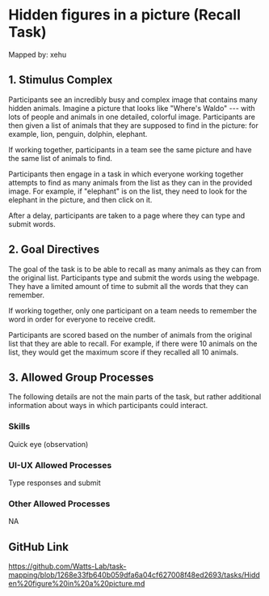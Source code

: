 # Hidden figures in a picture (Recall Task)

Mapped by: xehu 

## 1. Stimulus Complex 
Participants see an incredibly busy and complex image that contains many hidden animals. Imagine a picture that looks like "Where's Waldo" --- with lots of people and animals in one detailed, colorful image. Participants are then given a list of animals that they are supposed to find in the picture: for example, lion, penguin, dolphin, elephant.

If working together, participants in a team see the same picture and have the same list of animals to find.

Participants then engage in a task in which everyone working together attempts to find as many animals from the list as they can in the provided image. For example, if "elephant" is on the list, they need to look for the elephant in the picture, and then click on it.

After a delay, participants are taken to a page where they can type and submit words.

## 2. Goal Directives 
The goal of the task is to be able to recall as many animals as they can from the original list. Participants type and submit the words using the webpage. They have a limited amount of time to submit all the words that they can remember.

If working together, only one participant on a team needs to remember the word in order for everyone to receive credit.

Participants are scored based on the number of animals from the original list that they are able to recall. For example, if there were 10 animals on the list, they would get the maximum score if they recalled all 10 animals.

## 3. Allowed Group Processes 
The following details are not the main parts of the task, but rather additional information about ways in which participants could interact.

### Skills 
Quick eye (observation)

### UI-UX Allowed Processes
Type responses and submit

### Other Allowed Processes
NA

## GitHub Link 
https://github.com/Watts-Lab/task-mapping/blob/1268e33fb640b059dfa6a04cf627008f48ed2693/tasks/Hidden%20figure%20in%20a%20picture.md

